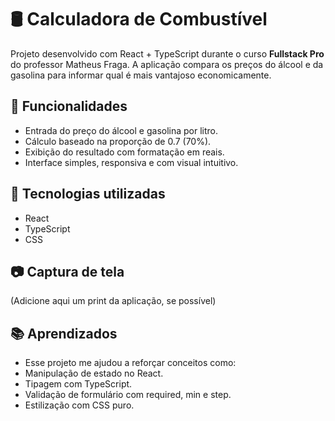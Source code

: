 # 🛢️ Calculadora de Combustível

Projeto desenvolvido com React + TypeScript durante o curso **Fullstack Pro** do professor Matheus Fraga. A aplicação compara os preços do álcool e da gasolina para informar qual é mais vantajoso economicamente.

## 🚀 Funcionalidades

- Entrada do preço do álcool e gasolina por litro.
- Cálculo baseado na proporção de 0.7 (70%).
- Exibição do resultado com formatação em reais.
- Interface simples, responsiva e com visual intuitivo.

## 🧪 Tecnologias utilizadas

- React
- TypeScript
- CSS

## 📷 Captura de tela

(Adicione aqui um print da aplicação, se possível)

## 📚 Aprendizados

- Esse projeto me ajudou a reforçar conceitos como:
- Manipulação de estado no React.
- Tipagem com TypeScript.
- Validação de formulário com required, min e step.
- Estilização com CSS puro.